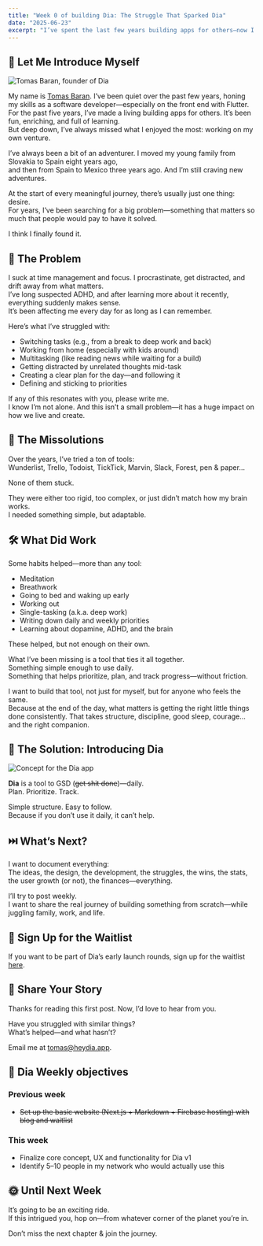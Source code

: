 ```yaml
---
title: "Week 0 of building Dia: The Struggle That Sparked Dia"
date: "2025-06-23"
excerpt: "I’ve spent the last few years building apps for others—now I’m building something for myself (and maybe for you too). Dia is my answer to years of struggling with focus, ADHD, and productivity tools that never quite fit. This is Week 0 of the journey: the why, the struggles, and the spark that started it all."
---
```


## 👋 Let Me Introduce Myself

![Tomas Baran, founder of Dia](/week0/dia-founder-tomas-baran.png)

My name is [Tomas Baran](https://tomasbaran.medium.com). I’ve been quiet over the past few years, honing my skills as a software developer—especially on the front end with Flutter.  
For the past five years, I’ve made a living building apps for others. It’s been fun, enriching, and full of learning.  
But deep down, I’ve always missed what I enjoyed the most: working on my own venture.

I’ve always been a bit of an adventurer. I moved my young family from Slovakia to Spain eight years ago,  
and then from Spain to Mexico three years ago. And I’m still craving new adventures.

At the start of every meaningful journey, there’s usually just one thing: desire.  
For years, I’ve been searching for a big problem—something that matters so much that people would pay to have it solved.

I think I finally found it.

## 🧠 The Problem

I suck at time management and focus. I procrastinate, get distracted, and drift away from what matters.  
I’ve long suspected ADHD, and after learning more about it recently, everything suddenly makes sense.  
It’s been affecting me every day for as long as I can remember.

Here’s what I’ve struggled with:

- Switching tasks (e.g., from a break to deep work and back)
- Working from home (especially with kids around)
- Multitasking (like reading news while waiting for a build)
- Getting distracted by unrelated thoughts mid-task
- Creating a clear plan for the day—and following it
- Defining and sticking to priorities

If any of this resonates with you, please write me.  
I know I’m not alone. And this isn’t a small problem—it has a huge impact on how we live and create.

## 🧪 The Missolutions

Over the years, I’ve tried a ton of tools:  
Wunderlist, Trello, Todoist, TickTick, Marvin, Slack, Forest, pen & paper…

None of them stuck.

They were either too rigid, too complex, or just didn’t match how my brain works.  
I needed something simple, but adaptable.

## 🛠️ What Did Work

Some habits helped—more than any tool:

- Meditation  
- Breathwork  
- Going to bed and waking up early
- Working out  
- Single-tasking (a.k.a. deep work)  
- Writing down daily and weekly priorities  
- Learning about dopamine, ADHD, and the brain

These helped, but not enough on their own.

What I’ve been missing is a tool that ties it all together.  
Something simple enough to use daily.  
Something that helps prioritize, plan, and track progress—without friction.

I want to build that tool, not just for myself, but for anyone who feels the same.  
Because at the end of the day, what matters is getting the right little things done consistently.
That takes structure, discipline, good sleep, courage… and the right companion.

## 🚀 The Solution: Introducing Dia

![Concept for the Dia app](/week0/dia-concept-sketch.jpg)

**Dia** is a tool to GSD (~~get shit done~~)—daily.  
Plan. Prioritize. Track.

Simple structure. Easy to follow.  
Because if you don’t use it daily, it can’t help.

## ⏭️ What’s Next?

I want to document everything:  
The ideas, the design, the development, the struggles, the wins, the stats, the user growth (or not), the finances—everything.

I’ll try to post weekly.  
I want to share the real journey of building something from scratch—while juggling family, work, and life.

## 📝 Sign Up for the Waitlist

If you want to be part of Dia’s early launch rounds, sign up for the waitlist [here](/).

## 💬 Share Your Story

Thanks for reading this first post. Now, I’d love to hear from you.

Have you struggled with similar things?  
What’s helped—and what hasn’t?

Email me at [tomas@heydia.app](mailto:tomas@heydia.app).

## 🎯 Dia Weekly objectives

### Previous week

- ~~Set up the basic website (Next.js + Markdown + Firebase hosting) with blog and waitlist~~ 

### This week

- Finalize core concept, UX and functionality for Dia v1
- Identify 5–10 people in my network who would actually use this


## 🌞 Until Next Week

It’s going to be an exciting ride.  
If this intrigued you, hop on—from whatever corner of the planet you’re in.

Don’t miss the next chapter & join the journey.